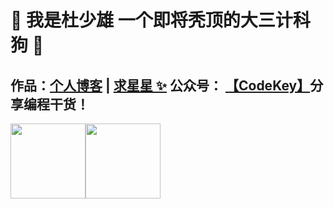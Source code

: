 # 💚 我是杜少雄 一个即将秃顶的大三计科狗 💜 

## 作品：<a href="https://www.shaoxiongdu.top" target="_blank">个人博客</a> | <a href="https://github.com/ShaoxiongDu/ShaoxiongDu_Blog" target="_blank">求星星 ✨</a>  公众号： <a href="https://github.com/ShaoxiongDu/ShaoxiongDu/blob/main/CodeKey.jpg">【CodeKey】</a>分享编程干货！ 

<img align="" height="120px" src="https://github-readme-stats.vercel.app/api?username=shaoxiongdu&hide_title=true&hide_border=true&show_icons=true&include_all_commits=true&line_height=21&bg_color=0,EC6C6C,FFD479,FFFC79,73FA79&theme=graywhite&locale=cn" /><img align="" height="120px"   src="https://github-readme-stats.vercel.app/api/top-langs/?username=shaoxiongdu&hide_title=true&hide_border=true&layout=compact&bg_color=0,73FA79,73FDFF,D783FF&theme=graywhite&locale=cn" />

